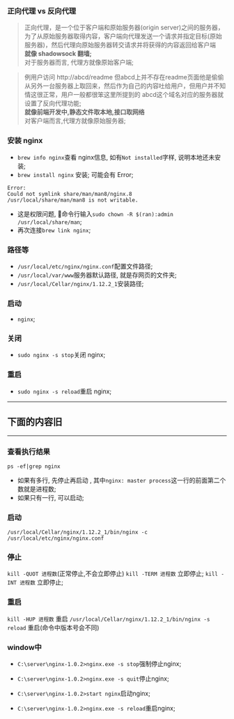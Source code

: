 ### 正向代理 vs 反向代理

> 正向代理，是一个位于客户端和原始服务器(origin server)之间的服务器，为了从原始服务器取得内容，客户端向代理发送一个请求并指定目标(原始服务器)，然后代理向原始服务器转交请求并将获得的内容返回给客户端  
**就像 shadowsock 翻墙;**  
对于服务器而言, 代理方就像原始客户端;

> 例用户访问 http://abcd/readme 但abcd上并不存在readme页面他是偷偷从另外一台服务器上取回来，然后作为自己的内容吐给用户，但用户并不知情这很正常，用户一般都很笨这里所提到的 abcd这个域名对应的服务器就设置了反向代理功能;  
**就像前端开发中,静态文件取本地,接口取网络**  
对客户端而言,代理方就像原始服务器;

### 安装 nginx
* `brew info nginx`查看 nginx信息, 如有`Not installed`字样, 说明本地还未安装;
* `brew install nginx` 安装;
可能会有 Error;
```
Error: 
Could not symlink share/man/man8/nginx.8
/usr/local/share/man/man8 is not writable.
```
* 这是权限问题, 命令行输入`sudo chown -R $(ran):admin /usr/local/share/man`;
* 再次连接`brew link nginx`;


### 路径等
* `/usr/local/etc/nginx/nginx.conf`配置文件路径;
* `/usr/local/var/www`服务器默认路径, 就是存网页的文件夹;
* `/usr/local/Cellar/nginx/1.12.2_1`安装路径;

### 启动
* `nginx`;

### 关闭
* `sudo nginx -s stop`关闭 nginx;

### 重启
* `sudo nginx -s reload`重启 nginx;




***
## 下面的内容旧
***
### 查看执行结果
`ps -ef|grep nginx`
* 如果有多行, 先停止再启动 , 其中`nginx: master process`这一行的前面第二个数就是进程数;
* 如果只有一行, 可以启动;

### 启动
`/usr/local/Cellar/nginx/1.12.2_1/bin/nginx -c /usr/local/etc/nginx/nginx.conf`

### 停止
`kill -QUOT 进程数`(正常停止,不会立即停止)
`kill -TERM 进程数` 立即停止;
`kill -INT 进程数` 立即停止;

### 重启
`kill -HUP 进程数` 重启
`/usr/local/Cellar/nginx/1.12.2_1/bin/nginx -s reload` 重启(命令中版本号会不同)







### window中
* `C:\server\nginx-1.0.2>nginx.exe -s stop`强制停止nginx;
* `C:\server\nginx-1.0.2>nginx.exe -s quit`停止nginx;

* `C:\server\nginx-1.0.2>start nginx`启动nginx;

* `C:\server\nginx-1.0.2>nginx.exe -s reload`重启nginx;